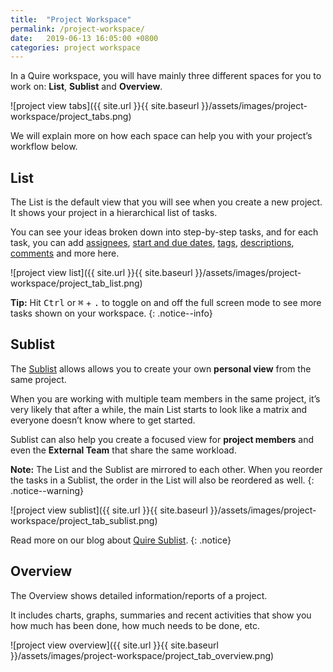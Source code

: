 ```yaml
---
title:  "Project Workspace"
permalink: /project-workspace/
date:   2019-06-13 16:05:00 +0800
categories: project workspace
---
```

In a Quire workspace, you will have mainly three different spaces for you to work on: **List**, **Sublist** and **Overview**. 

![project view tabs]({{ site.url }}{{ site.baseurl }}/assets/images/project-workspace/project_tabs.png)


We will explain more on how each space can help you with your project’s workflow below.

## List
The List is the default view that you will see when you create a new project. It shows your project in a hierarchical list of tasks. 

You can see your ideas broken down into step-by-step tasks, and for each task, you can add [assignees](/guide/set-assignee/), [start and due dates](/guide/set-date-time/), [tags](/guide/assign-tags/), [descriptions](/guide/descriptions/), [comments](/guide/comments/) and more here. 

![project view list]({{ site.url }}{{ site.baseurl }}/assets/images/project-workspace/project_tab_list.png)


**Tip:** Hit <kbd>Ctrl</kbd> or <kbd>⌘</kbd> + <kbd>.</kbd> to toggle on and off the full screen mode to see more tasks shown on your workspace. 
{: .notice--info}


## Sublist  
The [Sublist](/guide/create-sublists/) allows allows you to create your own **personal view** from the same project.

When you are working with multiple team members in the same project, it’s very likely that after a while, the main List starts to look like a matrix and everyone doesn’t know where to get started.

Sublist can also help you create a focused view for **project members** and even the **External Team** that share the same workload. 

**Note:** The List and the Sublist are mirrored to each other. When you reorder the tasks in a Sublist, the order in the List will also be reordered as well.
{: .notice--warning}

![project view sublist]({{ site.url }}{{ site.baseurl }}/assets/images/project-workspace/project_tab_sublist.png)


Read more on our blog about [Quire Sublist](https://quire.io/blog/p/Quire-sublist.html).
{: .notice}


## Overview
The Overview shows detailed information/reports of a project.

It includes charts, graphs, summaries and recent activities that show you how much has been done, how much needs to be done, etc. 

![project view overview]({{ site.url }}{{ site.baseurl }}/assets/images/project-workspace/project_tab_overview.png)
